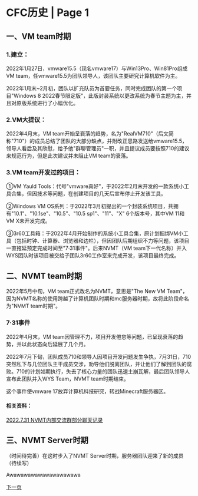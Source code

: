 # CFC历史 | Page 1

## 一、VM team时期

### 1.建立：

2022年1月27日，vmware15.5（现名vmware17）与Win13Pro、Win81Pro组成VM team，任vmware15.5为团队领导人，该团队主要研究计算机软件为主。

2022年1月末~2月初，团队以扩充队员为首要任务，同时完成团队的第一个项目"Windows 8 2022春节限定版"，此版封装系统以更改系统为春节主题为主，并且对原版系统进行了小幅优化。

### 2.VM大提议：

2022年4月末，VM team开始呈衰落的趋势，名为"RealVM710"（后文简称"710"）的成员总结了团队的大部分缺点，并附改正思路发送给vmware15.5，领导人看后及其欣慰，给予他"群聊管理员"一职，并且提议成员要按照710的建议来规范行为，但是此次建议并未阻止VM team的衰落。

### 3.VM team开发过的项目：

①VM Yauld Tools：代号"vmware真好"，于2022年2月末开发的一款系统小工具合集，但因技术等问题，在创建项目的几天后宣布停止开发该工具。

②Windows VM OS系列：于2022年3月初提出的一个封装系统项目，共拥有"10.1"、"10.1se"、"10.5"、"10.5 sp1"、"11"、"X" 6个版本号，其中VM 11和VM X未开发完成。

③3r60工具箱：于2022年4月开始制作的系统小工具合集，原计划捆绑VM小工具（包括时钟、计算器、浏览器和边栏），但因团队后期组织不力等问题，该项目一直拖延预定完成时间至"7·31事件"。后来NVMT（VM team下一代名称）并入WYS团队时该项目被交给子团队3r60工作室来完成开发，该项目最终完成。

## 二、NVMT team时期

2022年5月中旬，VM team正式改名为NVMT，意思是"The New VM Team"，因为NVMT名称的使用跨越了计算机团队时期和mc服务器时期，故将此阶段命名为"NVMT team时期"。

### 7·31事件

2022年4月末，VM team因管理不力，项目开发倦怠等问题，已呈现衰落的趋势，并以此状态向后延展了几个月。

2022年7月下旬，团队成员710和领导人因项目开发问题发生争执，7月31日，710突然私下与几位团队主干成员交涉，劝导他们脱离团队，并让他们了解到团队的腐败。710的计划如期执行，失去了核心力量的团队迅速土崩瓦解，最后团队领导人宣布此团队并入WYS Team，NVMT team时期结束。

这个事件使vmware 17放弃计算机科技研究，转战Minecraft服务器区。

#### 相关资料：
[2022.7.31 NVMT内部交流群部分聊天记录](https://github.com/ColorFulCraft/CFCHistory/blob/main/old%20files/7.31-img.md)<br>


## 三、NVMT Server时期

（时间待完善）在这时步入了NVMT Server时期，服务器团队迎来了新的成员（待续写）

Awawawawawawawawawawa


[下一页](history_2.md)
